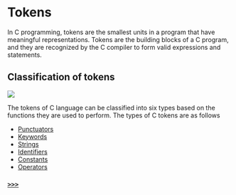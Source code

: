# Tokens
In C programming, tokens are the smallest units in a program that have meaningful representations. Tokens are the building blocks of a C program, and they are recognized by the C compiler to form valid expressions and statements. 

## Classification of tokens
<img src="https://media.geeksforgeeks.org/wp-content/uploads/20241224114151560126/Tokens-in-C.webp">

The tokens of C language can be classified into six types based on the functions they are used to perform. The types of C tokens are as follows

* [Punctuators](punctuators.md)
* [Keywords](keywords.md)
* [Strings](string.md)
* [Identifiers](Identifiers.md)
* [Constants](Constants.md)
* [Operators](Operators.md)

###  [`>>>`](punctuators.md)
